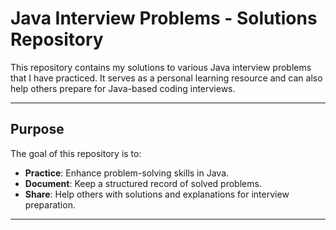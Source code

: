 # Java Interview Problems - Solutions Repository

This repository contains my solutions to various Java interview problems that I have practiced. It serves as a personal learning resource and can also help others prepare for Java-based coding interviews.

---

## Purpose

The goal of this repository is to:

- **Practice**: Enhance problem-solving skills in Java.
- **Document**: Keep a structured record of solved problems.
- **Share**: Help others with solutions and explanations for interview preparation.

---

